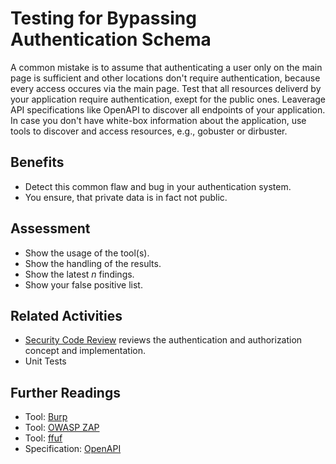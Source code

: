 # Testing for Bypassing Authentication Schema

A common mistake is to assume that authenticating a user only on the main page is sufficient and other locations don't require authentication, because every access occures via the main page.
Test that all resources deliverd by your application require authentication, exept for the public ones.
Leaverage API specifications like OpenAPI to discover all endpoints of your application.
In case you don't have white-box information about the application, use tools to discover and access resources, e.g., gobuster or dirbuster.

## Benefits

- Detect this common flaw and bug in your authentication system.
- You ensure, that private data is in fact not public.

## Assessment

- Show the usage of the tool(s).
- Show the handling of the results.
- Show the latest *n* findings.
- Show your false positive list.

## Related Activities

- [Security Code Review](../yellow/security-code-review.md) reviews the authentication and authorization concept and implementation.
- Unit Tests

## Further Readings

- Tool: [Burp](https://portswigger.net/burp)
- Tool: [OWASP ZAP](https://www.zaproxy.org/)
- Tool: [ffuf](https://github.com/ffuf/ffuf)
- Specification: [OpenAPI](https://www.openapis.org/)
